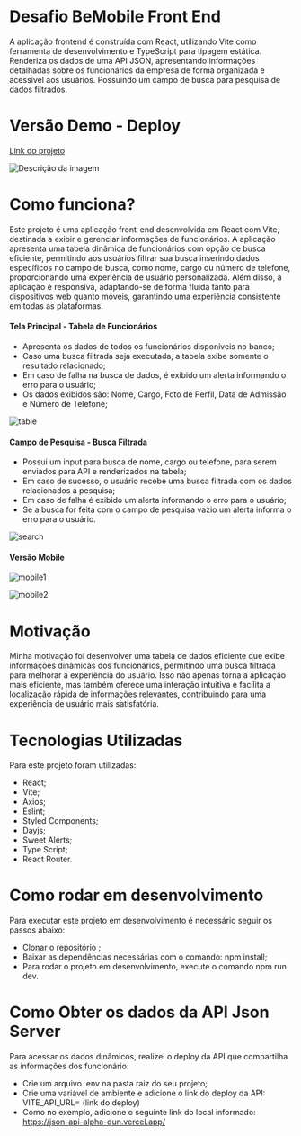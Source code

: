# Desafio BeMobile Front End
A aplicação frontend é construída com React, utilizando Vite como ferramenta de desenvolvimento e TypeScript para tipagem estática. Renderiza os dados de uma API JSON, apresentando informações detalhadas sobre os funcionários da empresa de forma organizada e acessível aos usuários. Possuindo um campo de busca para pesquisa de dados filtrados.

# Versão Demo - Deploy 
[Link do projeto](https://projeto-be-mobile-desafio-front-end.vercel.app/)


![Descrição da imagem](src/assets/images/HomePage.jpeg)


# Como funciona?
Este projeto é uma aplicação front-end desenvolvida em React com Vite, destinada a exibir e gerenciar informações de funcionários. A aplicação apresenta uma tabela dinâmica de funcionários com opção de busca eficiente, permitindo aos usuários filtrar sua busca inserindo dados específicos no campo de busca, como nome, cargo ou número de telefone, proporcionando uma experiência de usuário personalizada. Além disso, a aplicação é responsiva, adaptando-se de forma fluida tanto para dispositivos web quanto móveis, garantindo uma experiência consistente em todas as plataformas.

#### Tela Principal - Tabela de Funcionários
- Apresenta os dados de todos os funcionários disponíveis no banco;
- Caso uma busca filtrada seja executada, a tabela exibe somente o resultado relacionado;
- Em caso de falha na busca de dados, é exibido um alerta informando o erro para o usuário;
- Os dados exibidos são: Nome, Cargo, Foto de Perfil, Data de Admissão e Número de Telefone;

![table](src/assets/images/tableList.jpeg)

#### Campo de Pesquisa - Busca Filtrada
- Possui um input para busca de nome, cargo ou telefone, para serem enviados para API e renderizados na tabela;
- Em caso de sucesso, o usuário recebe uma busca filtrada com os dados relacionados a pesquisa;
- Em caso de falha é exibido um alerta informando o erro para o usuário;
- Se a busca for feita com o campo de pesquisa vazio um alerta informa o erro para o usuário.

![search](src/assets/images/SearchBar.jpeg)

#### Versão Mobile

![mobile1](src/assets/images/mobile1.jpeg)

![mobile2](src/assets/images/mobile2.jpeg)

# Motivação 

Minha motivação foi desenvolver uma tabela de dados eficiente que exibe informações dinâmicas dos funcionários, permitindo uma busca filtrada para melhorar a experiência do usuário. Isso não apenas torna a aplicação mais eficiente, mas também oferece uma interação intuitiva e facilita a localização rápida de informações relevantes, contribuindo para uma experiência de usuário mais satisfatória.

# Tecnologias Utilizadas
Para este projeto foram utilizadas:

  - React;
  - Vite;
  - Axios;
  - Eslint;
  - Styled Components;
  - Dayjs;
  - Sweet Alerts;
  - Type Script;
  - React Router.

# Como rodar em desenvolvimento
Para executar este projeto em desenvolvimento é necessário seguir os passos abaixo:

- Clonar o repositório ;
- Baixar as dependências necessárias com o comando: npm install;
- Para rodar o projeto em desenvolvimento, execute o comando npm run dev.

# Como Obter os dados da API Json Server
Para acessar os dados dinâmicos, realizei o deploy da API que compartilha as informações dos funcionário:

- Crie um arquivo .env na pasta raiz do seu projeto;
- Crie uma variável de ambiente e adicione o link do deploy da API:   VITE_API_URL= (link do deploy)
- Como no exemplo, adicione o seguinte link do local informado: https://json-api-alpha-dun.vercel.app/

